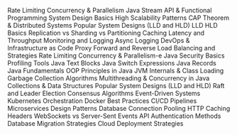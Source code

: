Rate Limiting
Concurrency & Parallelism
Java Stream API & Functional Programming
System Design Basics
High Scalability Patterns
CAP Theorem & Distributed Systems
Popular System Designs (LLD and HLD)
LLD HLD Basics
Replication vs Sharding vs Partitioning
Caching
Latency and Throughput
Monitoring and Logging
Async Logging
DevOps & Infrastructure as Code
Proxy Forward and Reverse
Load Balancing and Strategies
Rate Limiting
Concurrency & Parallelism-e 
Java Security Basics
Profiling Tools
Java Text Blocks
Java Switch Expressions
Java Records
Java Fundamentals
OOP Principles in Java
JVM Internals & Class Loading
Garbage Collection Algorithms
Multithreading & Concurrency in Java
Collections & Data Structures
Popular System Designs (LLD and HLD)
Raft and Leader Election
Consensus Algorithms
Event-Driven Systems
Kubernetes Orchestration
Docker Best Practices
CI/CD Pipelines
Microservices Design Patterns
Database Connection Pooling
HTTP Caching Headers
WebSockets vs Server-Sent Events
API Authentication Methods
Database Migration Strategies
Cloud Deployment Strategies
